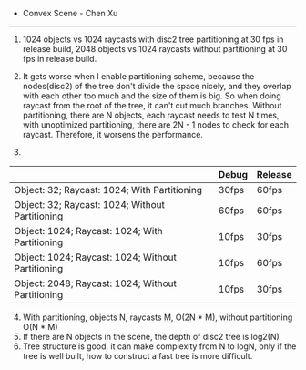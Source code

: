 - Convex Scene - Chen Xu

-----------------------------

1. 1024 objects vs 1024 raycasts with disc2 tree partitioning at 30 fps in release build, 2048 objects vs 1024 raycasts without partitioning at 30 fps in release build.

2. It gets worse when I enable partitioning scheme, because the nodes(disc2) of the tree don't divide the space nicely, and they overlap with each other too much and the size of them is big. So when doing raycast from the root of the tree, it can't cut much branches. Without partitioning, there are N objects, each raycast needs to test N times, with unoptimized partitioning, there are 2N - 1 nodes to check for each raycast. Therefore, it worsens the performance.

3.   

   |                                                   | Debug | Release |
   | ------------------------------------------------- | ----- | ------- |
   | Object: 32; Raycast: 1024; With Partitioning      | 30fps | 60fps   |
   | Object: 32; Raycast: 1024; Without Partitioning   | 60fps | 60fps   |
   | Object: 1024; Raycast: 1024; With Partitioning    | 10fps | 30fps   |
   | Object: 1024; Raycast: 1024; Without Partitioning | 10fps | 60fps   |
   | Object: 2048; Raycast: 1024; Without Partitioning | 10fps | 30fps   |

4. With partitioning, objects N, raycasts M, O(2N * M), without partitioning O(N * M)
5. If there are N objects in the scene, the depth of disc2 tree is log2(N)
6. Tree structure is good, it can make complexity from N to logN, only if the tree is well built, how to construct a fast tree is more difficult.
